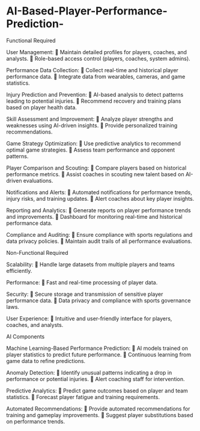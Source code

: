 # AI-Based-Player-Performance-Prediction-


Functional Required

User Management: 
 Maintain detailed profiles for players, coaches, and analysts. 
 Role-based access control (players, coaches, system admins). 

Performance Data Collection: 
 Collect real-time and historical player performance data. 
 Integrate data from wearables, cameras, and game statistics. 

Injury Prediction and Prevention: 
 AI-based analysis to detect patterns leading to potential injuries. 
 Recommend recovery and training plans based on player health data. 

Skill Assessment and Improvement: 
 Analyze player strengths and weaknesses using AI-driven insights. 
 Provide personalized training recommendations. 

Game Strategy Optimization: 
 Use predictive analytics to recommend optimal game strategies. 
 Assess team performance and opponent patterns. 

Player Comparison and Scouting: 
 Compare players based on historical performance metrics. 
 Assist coaches in scouting new talent based on AI-driven evaluations. 

Notifications and Alerts: 
 Automated notifications for performance trends, injury risks, and training updates. 
 Alert coaches about key player insights. 

Reporting and Analytics: 
 Generate reports on player performance trends and improvements. 
 Dashboard for monitoring real-time and historical performance data. 

Compliance and Auditing: 
 Ensure compliance with sports regulations and data privacy policies. 
 Maintain audit trails of all performance evaluations. 


Non-Functional Required

Scalability: 
 Handle large datasets from multiple players and teams efficiently. 

Performance: 
 Fast and real-time processing of player data. 

Security: 
 Secure storage and transmission of sensitive player performance data. 
 Data privacy and compliance with sports governance laws. 

User Experience: 
 Intuitive and user-friendly interface for players, coaches, and analysts. 



AI Components 

Machine Learning-Based Performance Prediction: 
 AI models trained on player statistics to predict future performance. 
 Continuous learning from game data to refine predictions. 

Anomaly Detection: 
 Identify unusual patterns indicating a drop in performance or potential injuries. 
 Alert coaching staff for intervention. 

Predictive Analytics: 
 Predict game outcomes based on player and team statistics. 
 Forecast player fatigue and training requirements. 

Automated Recommendations: 
 Provide automated recommendations for training and gameplay improvements. 
 Suggest player substitutions based on performance trends.
